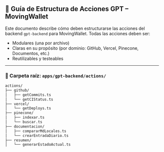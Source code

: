 ## 🧠 Guía de Estructura de Acciones GPT – MovingWallet

Este documento describe cómo deben estructurarse las acciones del backend `gpt-backend` para MovingWallet. Todas las acciones deben ser:

- Modulares (una por archivo)
- Claras en su propósito (por dominio: GitHub, Vercel, Pinecone, Documentos, etc.)
- Reutilizables y testeables

---

### 📁 Carpeta raíz: `apps/gpt-backend/actions/`

```bash
actions/
├── github/
│   ├── getCommits.ts
│   └── getCIStatus.ts
├── vercel/
│   └── getDeploys.ts
├── pinecone/
│   ├── indexar.ts
│   └── buscar.ts
├── documentacion/
│   ├── compararMdLocales.ts
│   └── crearEntradaDiario.ts
├── resumen/
│   └── generarEstadoActual.ts
